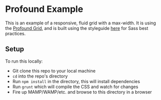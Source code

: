 # Profound Example

This is an example of a responsive, fluid grid with a max-width. It is using the [Profound Grid](http://www.profoundgrid.com/), and is built using the styleguide [here](http://css-tricks.com/sass-style-guide/) for Sass best practices.

## Setup

To run this locally:

* Git clone this repo to your local machine
* `cd` into the repo's directory
* Run `npm install` in the directory, this will install dependencies
* Run `grunt` which will compile the CSS and watch for changes
* Fire up MAMP/WAMP/etc. and browse to this directory in a browser
